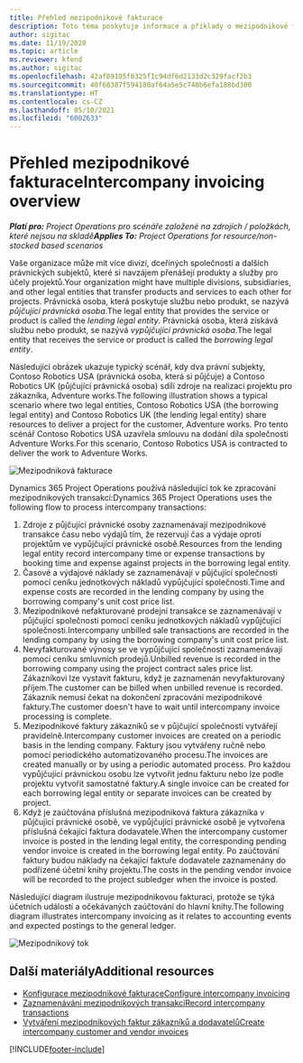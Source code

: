 ```yaml
---
title: Přehled mezipodnikové fakturace
description: Toto téma poskytuje informace a příklady o mezipodnikové fakturaci projektů.
author: sigitac
ms.date: 11/19/2020
ms.topic: article
ms.reviewer: kfend
ms.author: sigitac
ms.openlocfilehash: 42af89105f8325f1c94df6d2133d2c329facf2b3
ms.sourcegitcommit: 40f68387f594180af64a5e5c748b6efa188bd300
ms.translationtype: HT
ms.contentlocale: cs-CZ
ms.lasthandoff: 05/10/2021
ms.locfileid: "6002633"
---
```

# <a name="intercompany-invoicing-overview"></a><span data-ttu-id="a64b0-103">Přehled mezipodnikové fakturace</span><span class="sxs-lookup"><span data-stu-id="a64b0-103">Intercompany invoicing overview</span></span>

<span data-ttu-id="a64b0-104">_**Platí pro:** Project Operations pro scénáře založené na zdrojích / položkách, které nejsou na skladě_</span><span class="sxs-lookup"><span data-stu-id="a64b0-104">_**Applies To:** Project Operations for resource/non-stocked based scenarios_</span></span>

<span data-ttu-id="a64b0-105">Vaše organizace může mít více divizí, dceřiných společností a dalších právnických subjektů, které si navzájem přenášejí produkty a služby pro účely projektů.</span><span class="sxs-lookup"><span data-stu-id="a64b0-105">Your organization might have multiple divisions, subsidiaries, and other legal entities that transfer products and services to each other for projects.</span></span> <span data-ttu-id="a64b0-106">Právnická osoba, která poskytuje službu nebo produkt, se nazývá *půjčující právnická osoba*.</span><span class="sxs-lookup"><span data-stu-id="a64b0-106">The legal entity that provides the service or product is called the *lending legal entity*.</span></span> <span data-ttu-id="a64b0-107">Právnická osoba, která získává službu nebo produkt, se nazývá *vypůjčující právnická osoba*.</span><span class="sxs-lookup"><span data-stu-id="a64b0-107">The legal entity that receives the service or product is called the *borrowing legal entity*.</span></span>

<span data-ttu-id="a64b0-108">Následující obrázek ukazuje typický scénář, kdy dva právní subjekty, Contoso Robotics USA (právnická osoba, která si půjčuje) a Contoso Robotics UK (půjčující právnická osoba) sdílí zdroje na realizaci projektu pro zákazníka, Adventure works.</span><span class="sxs-lookup"><span data-stu-id="a64b0-108">The following illustration shows a typical scenario where two legal entities, Contoso Robotics USA (the borrowing legal entity) and Contoso Robotics UK (the lending legal entity) share resources to deliver a project for the customer, Adventure works.</span></span> <span data-ttu-id="a64b0-109">Pro tento scénář Contoso Robotics USA uzavřela smlouvu na dodání díla společnosti Adventure Works.</span><span class="sxs-lookup"><span data-stu-id="a64b0-109">For this scenario, Contoso Robotics USA is contracted to deliver the work to Adventure Works.</span></span>

![Mezipodniková fakturace](./media/IntercompanyScenario.png) 

<span data-ttu-id="a64b0-111">Dynamics 365 Project Operations používá následující tok ke zpracování mezipodnikových transakcí:</span><span class="sxs-lookup"><span data-stu-id="a64b0-111">Dynamics 365 Project Operations uses the following flow to process intercompany transactions:</span></span>

1. <span data-ttu-id="a64b0-112">Zdroje z půjčující právnické osoby zaznamenávají mezipodnikové transakce času nebo výdajů tím, že rezervují čas a výdaje oproti projektům ve vypůjčující právnické osobě.</span><span class="sxs-lookup"><span data-stu-id="a64b0-112">Resources from the lending legal entity record intercompany time or expense transactions by booking time and expense against projects in the borrowing legal entity.</span></span>
2. <span data-ttu-id="a64b0-113">Časové a výdajové náklady se zaznamenávají v půjčující společnosti pomocí ceníku jednotkových nákladů vypůjčující společnosti.</span><span class="sxs-lookup"><span data-stu-id="a64b0-113">Time and expense costs are recorded in the lending company by using the borrowing company's unit cost price list.</span></span>
3. <span data-ttu-id="a64b0-114">Mezipodnikové nefakturované prodejní transakce se zaznamenávají v půjčující společnosti pomocí ceníku jednotkových nákladů vypůjčující společnosti.</span><span class="sxs-lookup"><span data-stu-id="a64b0-114">Intercompany unbilled sale transactions are recorded in the lending company by using the borrowing company's unit cost price list.</span></span>
4. <span data-ttu-id="a64b0-115">Nevyfakturované výnosy se ve vypůjčující společnosti zaznamenávají pomocí ceníku smluvních prodejů.</span><span class="sxs-lookup"><span data-stu-id="a64b0-115">Unbilled revenue is recorded in the borrowing company using the project contract sales price list.</span></span> <span data-ttu-id="a64b0-116">Zákazníkovi lze vystavit fakturu, když je zaznamenán nevyfakturovaný příjem.</span><span class="sxs-lookup"><span data-stu-id="a64b0-116">The customer can be billed when unbilled revenue is recorded.</span></span> <span data-ttu-id="a64b0-117">Zákazník nemusí čekat na dokončení zpracování mezipodnikové faktury.</span><span class="sxs-lookup"><span data-stu-id="a64b0-117">The customer doesn't have to wait until intercompany invoice processing is complete.</span></span>
5. <span data-ttu-id="a64b0-118">Mezipodnikové faktury zákazníků se v půjčující společnosti vytvářejí pravidelně.</span><span class="sxs-lookup"><span data-stu-id="a64b0-118">Intercompany customer invoices are created on a periodic basis in the lending company.</span></span> <span data-ttu-id="a64b0-119">Faktury jsou vytvářeny ručně nebo pomocí periodického automatizovaného procesu.</span><span class="sxs-lookup"><span data-stu-id="a64b0-119">The invoices are created manually or by using a periodic automated process.</span></span> <span data-ttu-id="a64b0-120">Pro každou vypůjčující právnickou osobu lze vytvořit jednu fakturu nebo lze podle projektu vytvořit samostatné faktury.</span><span class="sxs-lookup"><span data-stu-id="a64b0-120">A single invoice can be created for each borrowing legal entity or separate invoices can be created by project.</span></span>
6. <span data-ttu-id="a64b0-121">Když je zaúčtována příslušná mezipodniková faktura zákazníka v půjčující právnické osobě, ve vypůjčující právnické osobě je vytvořena příslušná čekající faktura dodavatele.</span><span class="sxs-lookup"><span data-stu-id="a64b0-121">When the intercompany customer invoice is posted in the lending legal entity, the corresponding pending vendor invoice is created in the borrowing legal entity.</span></span> <span data-ttu-id="a64b0-122">Po zaúčtování faktury budou náklady na čekající faktuře dodavatele zaznamenány do podřízené účetní knihy projektu.</span><span class="sxs-lookup"><span data-stu-id="a64b0-122">The costs in the pending vendor invoice will be recorded to the project subledger when the invoice is posted.</span></span>

<span data-ttu-id="a64b0-123">Následující diagram ilustruje mezipodnikovou fakturaci, protože se týká účetních událostí a očekávaných zaúčtování do hlavní knihy.</span><span class="sxs-lookup"><span data-stu-id="a64b0-123">The following diagram illustrates intercompany invoicing as it relates to accounting events and expected postings to the general ledger.</span></span>

![Mezipodnikový tok](./media/IntercompanyFlow.png)

## <a name="additional-resources"></a><span data-ttu-id="a64b0-125">Další materiály</span><span class="sxs-lookup"><span data-stu-id="a64b0-125">Additional resources</span></span>

- [<span data-ttu-id="a64b0-126">Konfigurace mezipodnikové fakturace</span><span class="sxs-lookup"><span data-stu-id="a64b0-126">Configure intercompany invoicing</span></span>](configure-intercompany-invoicing.md)
- [<span data-ttu-id="a64b0-127">Zaznamenávání mezipodnikových transakcí</span><span class="sxs-lookup"><span data-stu-id="a64b0-127">Record intercompany transactions</span></span>](create-intercompany-transactions.md)
- [<span data-ttu-id="a64b0-128">Vytváření mezipodnikových faktur zákazníků a dodavatelů</span><span class="sxs-lookup"><span data-stu-id="a64b0-128">Create intercompany customer and vendor invoices</span></span>](create-intercompany-customer-vendor-invoices.md)


[!INCLUDE[footer-include](../includes/footer-banner.md)]